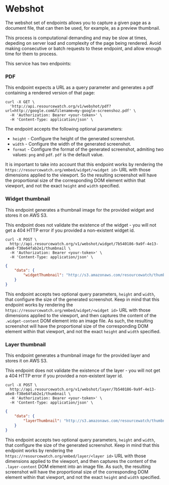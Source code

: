 # Webshot

The webshot set of endpoints allows you to capture a given page as a document file, that can then be used, for example, as a preview thumbnail.

<aside class="notice">
This process is computational demanding and may be slow at times, depeding on server load and complexity of the page being rendered. Avoid making consecutive or batch requests to these endpoint, and allow enough time for them to process. 
</aside>

This service has two endpoints:

### PDF

This endpoint expects a URL as a query parameter and generates a pdf containing a rendered version of that page: 

```shell
curl -X GET \
  'http://api.resourcewatch.org/v1/webshot/pdf?url=http://google.com&filename=my-google-screenshoz.pdf' \
  -H 'Authorization: Bearer <your-token>' \
  -H 'Content-Type: application/json' \
```

The endpoint accepts the following optional parameters:

- `height` - Configure the height of the generated screenshot.
- `width` - Configure the width of the generated screenshot.
- `format` - Configure the format of the generated screenshot, admiting two values: `png` and `pdf`. `pdf` is the default value.

It is important to take into account that this endpoint works by rendering the `https://resourcewatch.org/embed/widget/<widget id>` URL with those dimensions applied to the viewport. So the resulting screenshot will have the proportional size of the corresponding DOM element within that viewport, and not the exact `height` and `width` specified.

### Widget thumbnail

This endpoint generates a thumbnail image for the provided widget and stores it on AWS S3.

<aside class="notice">
This endpoint does not validate the existence of the widget - you will not get a 404 HTTP error if you provided a non-existent widget id. 
</aside>

```shell
curl -X POST \
  http://api.resourcewatch.org/v1/webshot/widget/7b540186-9a9f-4e13-a6e8-f38e64fab2e1/thumbnail \
  -H 'Authorization: Bearer <your-token>' \
  -H 'Content-Type: application/json' \
```

```json
{
    "data": {
        "widgetThumbnail": "http://s3.amazonaws.com/resourcewatch/thumbnails/<filename>.png"
    }
}
```

This endpoint accepts two optional query parameters, `height` and `width`, that configure the size of the generated screenshot. Keep in mind that this endpoint works by rendering the `https://resourcewatch.org/embed/widget/<widget id>` URL with those dimensions applied to the viewport, and then captures the content of the `.widget-content` DOM element into an image file. As such, the resulting screenshot will have the proportional size of the corresponding DOM element within that viewport, and not the exact `height` and `width` specified.

### Layer thumbnail

This endpoint generates a thumbnail image for the provided layer and stores it on AWS S3.

<aside class="notice">
This endpoint does not validate the existence of the layer - you will not get a 404 HTTP error if you provided a non-existent layer id. 
</aside>

```shell
curl -X POST \
  http://api.resourcewatch.org/v1/webshot/layer/7b540186-9a9f-4e13-a6e8-f38e64fab2e1/thumbnail \
  -H 'Authorization: Bearer <your-token>' \
  -H 'Content-Type: application/json' \
```

```json
{
    "data": {
        "layerThumbnail": "http://s3.amazonaws.com/resourcewatch/thumbnails/<filename>.png"
    }
}
```

This endpoint accepts two optional query parameters, `height` and `width`, that configure the size of the generated screenshot. Keep in mind that this endpoint works by rendering the `https://resourcewatch.org/embed/layer/<layer id>` URL with those dimensions applied to the viewport, and then captures the content of the `.layer-content` DOM element into an image file. As such, the resulting screenshot will have the proportional size of the corresponding DOM element within that viewport, and not the exact `height` and `width` specified.
